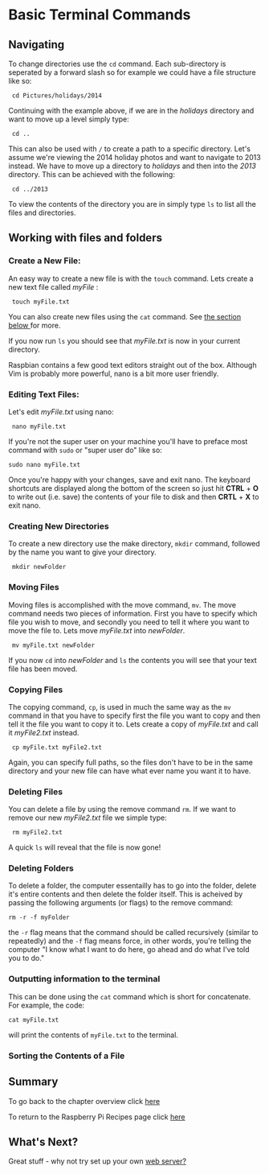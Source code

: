 # Basic Terminal Commands

## Navigating

To change directories use the `cd` command. Each sub-directory is seperated by a forward slash so for example we could have a file structure like so:

```
 cd Pictures/holidays/2014
```
Continuing with the example above, if we are in the *holidays* directory and want to move up a level simply type: 

```
 cd ..
```

This can also be used with `/` to create a path to a specific directory. Let's assume we're viewing the 2014 holiday photos and want to navigate to 2013 instead. We have to move up a directory to *holidays* and then into the *2013* directory. This can be achieved with the following:

```
 cd ../2013
```

To view the contents of the directory you are in simply type `ls` to list all the files and directories.  

## Working with files and folders

### Create a New File:
An easy way to create a new file is with the `touch` command. Lets create a new text file called _myFile_ :

```
 touch myFile.txt
```

You can also create new files using the `cat` command. See <a href="#Outputting_information_to_the_terminal">the section below </a>for more.

If you now run `ls` you should see that *myFile.txt* is now in your current directory.

Raspbian contains a few good text editors straight out of the box. Although Vim is probably more powerful, nano is a bit more user friendly. 

### Editing Text Files:
Let's edit *myFile.txt* using nano:

```
 nano myFile.txt
```

If you're not the super user on your machine you'll have to preface most command with `sudo` or "super user do" like so:

```
sudo nano myFile.txt
```

Once you're happy with your changes, save and exit nano. The keyboard shortcuts are displayed along the bottom of the screen so just hit __CTRL__ + __O__ to write out (i.e. save) the contents of your file to disk and then __CRTL__ + __X__ to exit nano. 

### Creating New Directories

To create a new directory use the make directory, `mkdir` command, followed by the name you want to give your directory.

```
 mkdir newFolder
```

### Moving Files 
Moving files is accomplished with the move command, `mv`. The move command needs two pieces of information. First you have to specify which file you wish to move, and secondly you need to tell it where you want to move the file to. Lets move *myFile.txt* into *newFolder*. 

```
 mv myFile.txt newFolder

```

If you now `cd` into *newFolder* and `ls` the contents you will see that your text file has been moved.

### Copying Files
The copying command, `cp`, is used in much the same way as the `mv` command in that you have to specify first the file you want to copy and then tell it the file you want to copy it to. Lets create a copy of *myFile.txt* and call it *myFile2.txt* instead.

```
 cp myFile.txt myFile2.txt
```

Again, you can specify full paths, so the files don't have to be in the same directory and your new file can have what ever name you want it to have. 

### Deleting Files
You can delete a file by using the remove command `rm`. If we want to remove our new *myFile2.txt* file we simple type: 

```
 rm myFile2.txt
```

A quick `ls` will reveal that the file is now gone!

### Deleting Folders

To delete a folder, the computer essentailly has to go into the folder, delete it's entire contents and then delete the folder itself. This is acheived by passing the following arguments (or flags) to the remove command:

```
rm -r -f myFolder
```

the `-r` flag means that the command should be called recursively (similar to repeatedly) and the `-f` flag means force, in other words, you're telling the computer "I know what I want to do here, go ahead and do what I've told you to do."

### Outputting information to the terminal  

This can be done using the `cat` command which is short for concatenate. For example, the code:

```
cat myFile.txt
```

will print the contents of `myFile.txt` to the terminal.

### Sorting the Contents of a File

## Summary

To go back to the chapter overview click [here](mdwiki.html#!00overview.md)

To return to the Raspberry Pi Recipes page click [here](http://domhnallohanlon.github.io/rpi)

## What's Next?

Great stuff - why not try set up your own [web server?](mdwiki.html#!01overview.md)